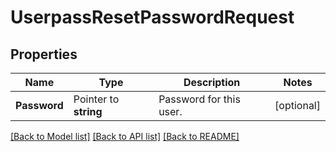 # UserpassResetPasswordRequest


## Properties

Name | Type | Description | Notes
------------ | ------------- | ------------- | -------------
**Password** | Pointer to **string** | Password for this user. | [optional] 





[[Back to Model list]](../README.md#documentation-for-models) [[Back to API list]](../README.md#documentation-for-api-endpoints) [[Back to README]](../README.md)


